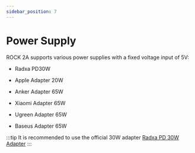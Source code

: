 ```yaml
---
sidebar_position: 7
---
```


# Power Supply

ROCK 2A supports various power supplies with a fixed voltage input of 5V:

- Radxa PD30W

- Apple Adapter 20W

- Anker Adapter 65W

- Xiaomi Adapter 65W

- Ugreen Adapter 65W

- Baseus Adapter 65W

:::tip
It is recommended to use the official 30W adapter [Radxa PD 30W Adapter](/accessories/pd_30w)
:::
